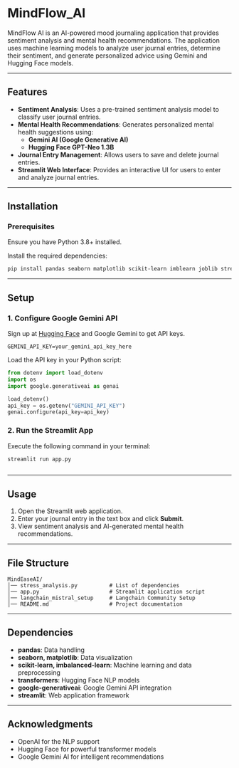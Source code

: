 # MindFlow_AI

MindFlow AI is an AI-powered mood journaling application that provides sentiment analysis and mental health recommendations. The application uses machine learning models to analyze user journal entries, determine their sentiment, and generate personalized advice using Gemini and Hugging Face models.

---

## Features

- **Sentiment Analysis**: Uses a pre-trained sentiment analysis model to classify user journal entries.
- **Mental Health Recommendations**: Generates personalized mental health suggestions using:
  - **Gemini AI (Google Generative AI)**
  - **Hugging Face GPT-Neo 1.3B**
- **Journal Entry Management**: Allows users to save and delete journal entries.
- **Streamlit Web Interface**: Provides an interactive UI for users to enter and analyze journal entries.

---

## Installation

### Prerequisites

Ensure you have Python 3.8+ installed.

Install the required dependencies:

```sh
pip install pandas seaborn matplotlib scikit-learn imblearn joblib streamlit transformers google-generativeai langchain_community huggingface_hub bitsandbytes dotenv
```

---

## Setup

### 1. Configure Google Gemini API

Sign up at [Hugging Face](https://huggingface.co/) and Google Gemini to get API keys.

```
GEMINI_API_KEY=your_gemini_api_key_here
```

Load the API key in your Python script:

```python
from dotenv import load_dotenv
import os
import google.generativeai as genai

load_dotenv()
api_key = os.getenv("GEMINI_API_KEY")
genai.configure(api_key=api_key)
```

### 2. Run the Streamlit App

Execute the following command in your terminal:

```sh
streamlit run app.py
```



```sh

```

---

## Usage

1. Open the Streamlit web application.
2. Enter your journal entry in the text box and click **Submit**.
3. View sentiment analysis and AI-generated mental health recommendations.

---

## File Structure

```
MindEaseAI/
│── stress_analysis.py          # List of dependencies
│── app.py                      # Streamlit application script
│── langchain_mistral_setup     # Langchain Community Setup
│── README.md                   # Project documentation
```

---

## Dependencies

- **pandas**: Data handling
- **seaborn, matplotlib**: Data visualization
- **scikit-learn, imbalanced-learn**: Machine learning and data preprocessing
- **transformers**: Hugging Face NLP models
- **google-generativeai**: Google Gemini API integration
- **streamlit**: Web application framework

---

## Acknowledgments

- OpenAI for the NLP support
- Hugging Face for powerful transformer models
- Google Gemini AI for intelligent recommendations
